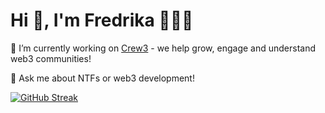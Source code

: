 <h1>Hi 👋, I'm Fredrika 👩🏽‍💻</h1>

🚀 I’m currently working on [Crew3](https://crew3.xyz/) - we help grow, engage and understand web3 communities!

🧠 Ask me about NTFs or web3 development!

[![GitHub Streak](https://github-readme-streak-stats.herokuapp.com/?user=fredrikalindh&theme=highcontrast&hide_border=true)](https://git.io/streak-stats)

